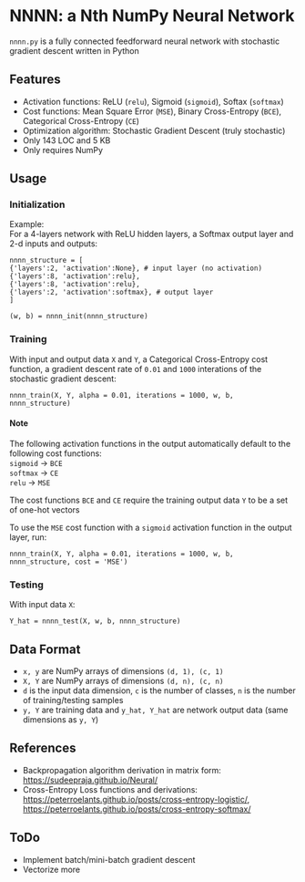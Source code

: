 # NNNN: a Nth NumPy Neural Network

`nnnn.py` is a fully connected feedforward neural network with stochastic gradient descent written in Python

## Features

* Activation functions: ReLU (`relu`), Sigmoid (`sigmoid`), Softax (`softmax`)
* Cost functions: Mean Square Error (`MSE`), Binary Cross-Entropy (`BCE`), Categorical Cross-Entropy (`CE`)
* Optimization algorithm: Stochastic Gradient Descent (truly stochastic)
* Only 143 LOC and 5 KB
* Only requires NumPy

## Usage

### Initialization

Example:  
For a 4-layers network with ReLU hidden layers, a Softmax output layer and 2-d inputs and outputs:

```
nnnn_structure = [
{'layers':2, 'activation':None}, # input layer (no activation)
{'layers':8, 'activation':relu},
{'layers':8, 'activation':relu},
{'layers':2, 'activation':softmax}, # output layer
]

(w, b) = nnnn_init(nnnn_structure)
```

### Training

With input and output data `X` and `Y`, a Categorical Cross-Entropy cost function, a gradient descent rate of `0.01` and `1000` interations of the stochastic gradient descent:

```
nnnn_train(X, Y, alpha = 0.01, iterations = 1000, w, b, nnnn_structure)
```

#### Note

The following activation functions in the output automatically default to the following cost functions:  
`sigmoid` → `BCE`  
`softmax` → `CE`  
`relu` → `MSE`

The cost functions `BCE` and `CE` require the training output data `Y` to be a set of one-hot vectors

To use the `MSE` cost function with a `sigmoid` activation function in the output layer, run:

```
nnnn_train(X, Y, alpha = 0.01, iterations = 1000, w, b, nnnn_structure, cost = 'MSE')
```

### Testing

With input data `X`:

```
Y_hat = nnnn_test(X, w, b, nnnn_structure)
```

## Data Format

* `x, y` are NumPy arrays of dimensions `(d, 1), (c, 1)`
* `X, Y` are NumPy arrays of dimensions `(d, n), (c, n)`
* `d` is the input data dimension, `c` is the number of classes, `n` is the number of training/testing samples
* `y, Y` are training data and `y_hat, Y_hat` are network output data (same dimensions as `y, Y`)

## References

* Backpropagation algorithm derivation in matrix form: https://sudeepraja.github.io/Neural/
* Cross-Entropy Loss functions and derivations: https://peterroelants.github.io/posts/cross-entropy-logistic/, https://peterroelants.github.io/posts/cross-entropy-softmax/

## ToDo

* Implement batch/mini-batch gradient descent
* Vectorize more

